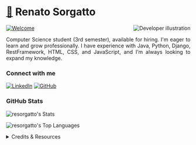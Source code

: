 <h1>
    <a href="https://github.com/resorgatto">🔗</a> 
    <span>Renato Sorgatto</span>
</h1>

<a href="https://git.io/typing-svg">
    <img src="https://readme-typing-svg.herokuapp.com?font=Jetbrains+Mono&size=35&pause=1000&color=4C33FF&random=false&width=500&height=100&lines=Welcome+to+my+profile!%F0%9F%98%81" alt="Welcome" />
</a>

<img align="right" height="310px" style="max-width: 100%; height: auto;" src="971.png" alt="Developer illustration">

<p align="justify">
    Computer Science student (3rd semester), available for hiring. I'm eager to learn and grow professionally. I have experience with Java, Python, Django, RestFramework, HTML, CSS, and JavaScript, and I’m always looking to expand my knowledge.
</p>

<h3 align="left">Connect with me</h3>

[![LinkedIn](https://img.shields.io/badge/-LinkedIn-blue?style=for-the-badge&logo=LinkedIn&logoColor=white)](https://www.linkedin.com/in/renato-sorgatto/)
[![GitHub](https://img.shields.io/badge/-GitHub-black?style=for-the-badge&logo=GitHub&logoColor=white)](https://github.com/resorgatto)

<h3 align="left">GitHub Stats</h3>

![resorgatto's Stats](https://github-readme-stats.vercel.app/api?username=resorgatto&theme=tokyonight&show_icons=true&hide_border=true)

![resorgatto's Top Languages](https://github-readme-stats.vercel.app/api/top-langs/?username=resorgatto&theme=tokyonight&show_icons=true&hide_border=true&layout=compact&langs_count=10)
<br>

<details align="left">
  <summary>Credits & Resources</summary> 
 
  - Badges by <a href="https://shields.io/">shields.io</a><br>
  - GitHub Stats by <a href="https://github.com/anuraghazra/github-readme-stats">anuraghazra</a><br>
  - Developer vector by <a href="https://www.freepik.com/vectors/developer">storyset - www.freepik.com</a> (edited by author)
 
  <div align="right">Made by <a href="https://github.com/resorgatto">resorgatto</a>.</div>
</details>
